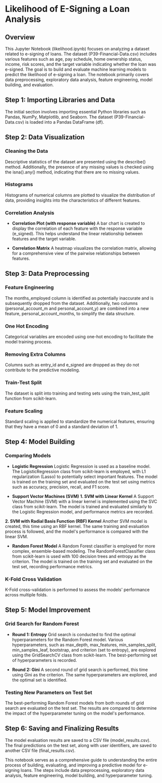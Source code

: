 #  Likelihood of E-Signing a Loan Analysis

## Overview
This Jupyter Notebook (likelihood.ipynb) focuses on analyzing a dataset related to e-signing of loans. The dataset (P39-Financial-Data.csv) includes various features such as age, pay schedule, home ownership status, income, risk scores, and the target variable indicating whether the loan was e-signed. The goal is to build and evaluate machine learning models to predict the likelihood of e-signing a loan. The notebook primarily covers data preprocessing, exploratory data analysis, feature engineering, model building, and evaluation.

## Step 1: Importing Libraries and Data
The initial section involves importing essential Python libraries such as Pandas, NumPy, Matplotlib, and Seaborn. The dataset (P39-Financial-Data.csv) is loaded into a Pandas DataFrame (df).

## Step 2: Data Visualization
### Cleaning the Data
Descriptive statistics of the dataset are presented using the describe() method. Additionally, the presence of any missing values is checked using the isna().any() method, indicating that there are no missing values.

### Histograms
Histograms of numerical columns are plotted to visualize the distribution of data, providing insights into the characteristics of different features.

### Correlation Analysis
- **Correlation Plot (with response variable)**
A bar chart is created to display the correlation of each feature with the response variable (e_signed). This helps understand the linear relationship between features and the target variable.

- **Correlation Matrix**
A heatmap visualizes the correlation matrix, allowing for a comprehensive view of the pairwise relationships between features.

## Step 3: Data Preprocessing
### Feature Engineering
The months_employed column is identified as potentially inaccurate and is subsequently dropped from the dataset. Additionally, two columns (personal_account_m and personal_account_y) are combined into a new feature, personal_account_months, to simplify the data structure.

### One Hot Encoding
Categorical variables are encoded using one-hot encoding to facilitate the model training process.

### Removing Extra Columns
Columns such as entry_id and e_signed are dropped as they do not contribute to the predictive modeling.

### Train-Test Split
The dataset is split into training and testing sets using the train_test_split function from scikit-learn.

### Feature Scaling
Standard scaling is applied to standardize the numerical features, ensuring that they have a mean of 0 and a standard deviation of 1.

## Step 4: Model Building
### Comparing Models
- **Logistic Regression**
Logistic Regression is used as a baseline model. The LogisticRegression class from scikit-learn is employed, with L1 regularization (Lasso) to potentially select important features. The model is trained on the training set and evaluated on the test set using metrics such as accuracy, precision, recall, and F1 score.

- **Support Vector Machines (SVM)**
**1. SVM with Linear Kernel**
A Support Vector Machine (SVM) with a linear kernel is implemented using the SVC class from scikit-learn. The model is trained and evaluated similarly to the Logistic Regression model, and performance metrics are recorded.

**2. SVM with Radial Basis Function (RBF) Kernel**
Another SVM model is created, this time using an RBF kernel. The same training and evaluation process is followed, and the model's performance is compared with the linear SVM.

- **Random Forest Model**
A Random Forest classifier is employed for more complex, ensemble-based modeling. The RandomForestClassifier class from scikit-learn is used with 100 decision trees and entropy as the criterion. The model is trained on the training set and evaluated on the test set, recording performance metrics.

### K-Fold Cross Validation
K-Fold cross-validation is performed to assess the models' performance across multiple folds.

## Step 5: Model Improvement
### Grid Search for Random Forest
- **Round 1: Entropy**
Grid search is conducted to find the optimal hyperparameters for the Random Forest model. Various hyperparameters, such as max_depth, max_features, min_samples_split, min_samples_leaf, bootstrap, and criterion (set to entropy), are explored using the GridSearchCV class from scikit-learn. The best-performing set of hyperparameters is recorded.

- **Round 2: Gini**
A second round of grid search is performed, this time using Gini as the criterion. The same hyperparameters are explored, and the optimal set is identified.

### Testing New Parameters on Test Set
The best-performing Random Forest models from both rounds of grid search are evaluated on the test set. The results are compared to determine the impact of the hyperparameter tuning on the model's performance.

## Step 6: Saving and Finalizing Results
The model evaluation results are saved to a CSV file (model_results.csv). The final predictions on the test set, along with user identifiers, are saved to another CSV file (final_results.csv).

This notebook serves as a comprehensive guide to understanding the entire process of building, evaluating, and improving a predictive model for e-signing loans. The steps include data preprocessing, exploratory data analysis, feature engineering, model building, and hyperparameter tuning.
